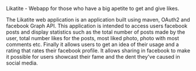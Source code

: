 Likatite - Webapp for those who have a big apetite to get and give likes.

The Likatite web application is an application built using maven, OAuth2 and facebook Graph API. This application is intended to access users facebook posts and display statistics such as the total number of posts made by the user, total number likes for the posts, most liked photo, photo with most comments etc. Finally it allows users to get an idea of their usage and a rating that rates their facebook profile. It allows sharing in facebook to make it possible for users showcast their fame and the dent they've caused in social media.
